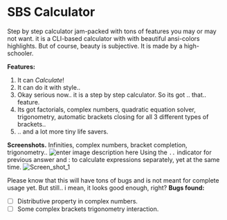 # SBS Calculator
Step by step calculator jam-packed with tons of features you may or may not want. it is a CLI-based calculator with with beautiful ansi-colors highlights. But of course, beauty is subjective. It is made by a high-schooler.

**Features:**
1. It can *Calculate*!
2. It can do it with style..
3. Okay serious now.. it is a step by step calculator. So its got .. that.. feature.
4. Its got factorials, complex numbers, quadratic equation solver, trigonometry, automatic brackets closing for all 3 different types of brackets..
5. .. and a lot more tiny life savers.

**Screenshots.**
Infinities, complex numbers, bracket completion, trigonometry.. 
![enter image description here](https://lh3.googleusercontent.com/Hwt5q_cMxbNfiFWpoNDqgZ8d5ROxgOdn0owno7vPLOtos2a6MLc-XmTT8zrqosgNFih6tfjH5ju3DswJhbapkaCxcaXOuxuzDRXQ5fcGHPGn8S_RMte4YeNZAM8dvFyaDytTjGKEO36_Qjc3YL8WY848zLxJij5FYsF7wjBmYQ6KMzkaXcBNTGi_XdXGefcBo364Q_9Fbxhs9didwV8UycFecgr1sUNpps0nouObJiv8jsOIGdv8KF3Mk47TZpUC7gDnx5QQ5ji5aBBTgu86YWV-UXYfaulfM3z8gGQZf-mkVmDWkRcANkhW7rIbIpjthHfLjI4eF9rePzaK-6w2-LYKR9Ce3aXLXlU_KDRe4oqyEO8onGlMh4iwq21e1WMiWrjekkuSGI_Ok8o3IejYGy-VxijW6_9Ux0QOKhKUielXVKpa1VLA6yEgXdEfzOD_xBpLs-NFB8_gGILHPRHFZnhjrEpLKf_6TN2NREinGSQWMjubLt3GdxqjBAFv52Ejib1SUYaqgg7DwuwFMCS3hSG6NHQi1E7C14VB0wauwCii6TVzYWue1Qsk6YUI2AC4hUYB4qKc7UpL2Q9MKhXE7q_tIEg-KrCPPI0Wj-S5B76CDqfMjCLmagXZb7cQam25baP274SacfmKpbk6dNBdiDhB1Ak-jb87l28ZukB5EEF_tZqoEfLcoegeaGLNaOTSVIn5gjSxaF13pjzTPPG9H5QQgoVEs0JJyiLCLPGCLz23kMtRyr4P_vljmi0aomYADq41Yu--AcrMVZB83DSqWR8pbYCRqHynmItu=w600-h613-no?authuser=0)
Using the `..` indicator for previous answer and : to calculate expressions separately, yet at the same time.
![Screen_shot_1](https://lh3.googleusercontent.com/UGkzXaUnqKea5-E6DcvWPcX2l3_zECw-5E3MQDhiYZ7z0097On85sbbmIj3C2jgftdjqUTpF_xXFTePgWg10SXvhkD1-045Z8tDAF0z8tuK0U9XnlxFLOH81dotAkXu_6ijdJn_28MN5vCJdG3rgcPWq6-m1mkMC5Wz7t743XmJhM7ZrHtPO8GCPjQ_WGjESHTntLR0t9sCHyT4Tn2NNOJ4QjKggoEjzXRE5IC3W-hQebXqLYg6arFunn-3vgYSJL393QJUo0U3YhybOXx_0Ws_PCGteDh_X3exkd0TfCyLdZ8zkKoEL992_sGlxm8LUw4oy8SuNkUN0PUnjksXHpH1vZqR41lxq1hi5KXNC3M-LtmbYDMR08ByQxnKZjU9NTsfc5YE-6Wfip9ugIOV2QfewWWyGtKiJWkZ19vum8BB20pSImAMoqk1lIbABJR5WE3S_ZpMUCGCIIk2NpzMWU4wELtw7u1bO3zrA2iXVNMk018n8f7EBRRq4XH8uFp-xA-sbOSnhn_p95tzDxqOqnqPwwZNJjOdJfCc6BSIwI0Ko3VHYuHdnxCPVoQKJXHhM9oql-Ao-qXDCpW8lwmm1i4qyeTehyzL-5OY5btK2ZMm4JWurtcjgXxhvBRPMCTOGWbaRduki1k0YlsSfBjTsYRXt8d50xQGdWPZmJ-ymvMtUOOAOaMivwQM2ENbj8SU1j6HmN39NF5NzAEDH_B02tE4gKlyF_Zhp2GPG63FxrTR54I7s564tDP9nMHASgBZxNQL2WM8_dLXNQ63Q2BLxaqc7IhDViy3ynGpv=w600-h526-no?authuser=0)

Please know that this will have tons of bugs and is not meant for complete usage yet. But still.. i mean, it looks good enough, right?
**Bugs found:**
 - [ ] Distributive property in complex numbers.
 - [ ]  Some complex brackets trigonometry interaction.
